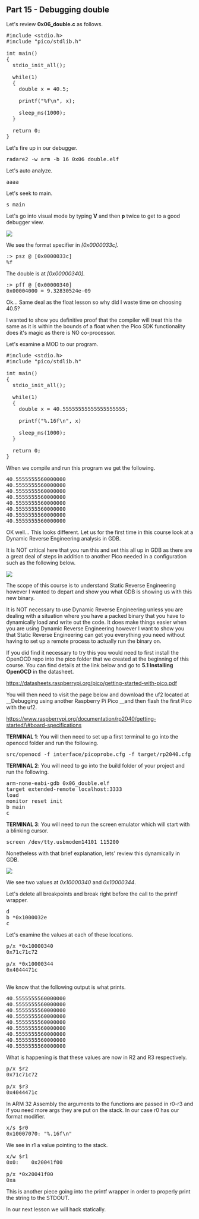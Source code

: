 ## Part 15 - Debugging double

Let's review&nbsp;__0x06\_double.c__&nbsp;as follows.

<pre spellcheck="false">#include &lt;stdio.h&gt;
#include "pico/stdlib.h"

int main()&nbsp;
{
&nbsp; stdio_init_all();

&nbsp; while(1)&nbsp;
&nbsp; {
&nbsp; &nbsp; double x = 40.5;

&nbsp; &nbsp; printf("%f\n", x);&nbsp;

&nbsp; &nbsp; sleep_ms(1000);
&nbsp; }

&nbsp; return 0;
}
</pre>

Let's fire up in our debugger.

<pre spellcheck="false">radare2 -w arm -b 16 0x06_double.elf
</pre>

Let's auto analyze.

<pre spellcheck="false">aaaa
</pre>

Let's seek to main.

<pre spellcheck="false">s main
</pre>

Let's go into visual mode by typing&nbsp;__V__&nbsp;and then&nbsp;__p__&nbsp;twice to get to a good debugger view.

<div class="slate-resizable-image-embed slate-image-embed__resize-full-width"><img src="/imgs/1618860188501.jpg"/></div>

We see the format specifier in&nbsp;_\[0x0000033c\]._

<pre spellcheck="false">:&gt; psz @ [0x0000033c]
%f
</pre>

The double is at&nbsp;_\[0x00000340\]_.

<pre spellcheck="false">:&gt; pff @ [0x00000340]
0x00004000 = 9.32830524e-09
</pre>

Ok... Same deal as the float lesson so why did I waste time on choosing 40.5?

I wanted to show you definitive proof that the compiler will treat this the same as it is within the bounds of a float when the Pico SDK functionality does it's magic as there is NO co-processor.

Let's examine a MOD to our program.

<pre spellcheck="false">#include &lt;stdio.h&gt;
#include "pico/stdlib.h"

int main()&nbsp;
{
&nbsp; stdio_init_all();

&nbsp; while(1)&nbsp;
&nbsp; {
&nbsp; &nbsp; double x = 40.55555555555555555555;

&nbsp; &nbsp; printf("%.16f\n", x)&nbsp;

&nbsp; &nbsp; sleep_ms(1000);
&nbsp; }

&nbsp; return 0;
}
</pre>

When we compile and run this program we get the following.

<pre spellcheck="false">40.5555555560000000
40.5555555560000000
40.5555555560000000
40.5555555560000000
40.5555555560000000
40.5555555560000000
40.5555555560000000
40.5555555560000000
</pre>

OK well... This looks different. Let us for the first time in this course look at a Dynamic Reverse Engineering analysis in GDB.

It is NOT critical here that you run this and set this all up in GDB as there are a great deal of steps in addition to another Pico needed in a configuration such as the following below.

<div class="slate-resizable-image-embed slate-image-embed__resize-full-width"><img src="/imgs/1618861896464.jpg"/></div>

The scope of this course is to understand Static Reverse Engineering however I wanted to depart and show you what GDB is showing us with this new binary.

It is NOT necessary to use Dynamic Reverse Engineering unless you are dealing with a situation where you have a packed binary that you have to dynamically load and write out the code. It does make things easier when you are using Dynamic Reverse Engineering however I want to show you that Static Reverse Engineering can get you everything you need without having to set up a remote process to actually run the binary on.

If you did find it necessary to try this you would need to first install the OpenOCD repo into the pico folder that we created at the beginning of this course. You can find details at the link below and go to __5.1 Installing OpenOCD__ in the datasheet.

https://datasheets.raspberrypi.org/pico/getting-started-with-pico.pdf

You will then need to visit the page below and download the uf2 located at __Debugging using another Raspberry Pi Pico __and then flash the first Pico with the uf2.

https://www.raspberrypi.org/documentation/rp2040/getting-started/\#board-specifications

__TERMINAL 1__: You will then need to set up a first terminal to go into the openocd folder and run the following.

<pre spellcheck="false">src/openocd -f interface/picoprobe.cfg -f target/rp2040.cfg -s tcl
</pre>

__TERMINAL 2__: You will need to go into the build folder of your project and run the following.

<pre spellcheck="false">arm-none-eabi-gdb 0x06_double.elf
target extended-remote localhost:3333
load
monitor reset init
b main
c
</pre>

__TERMINAL 3__: You will need to run the screen emulator which will start with a blinking cursor.

<pre spellcheck="false">screen /dev/tty.usbmodem14101 115200
</pre>

Nonetheless with that brief explanation, lets' review this dynamically in GDB.

<div class="slate-resizable-image-embed slate-image-embed__resize-full-width"><img src="/imgs/1618862002127.jpg"/></div>

We see two values at _0x10000340_ and _0x10000344_.

Let's delete all breakpoints and break right before the call to the printf wrapper.

<pre spellcheck="false">d
b *0x1000032e
c
</pre>

Let's examine the values at each of these locations.

<pre spellcheck="false">p/x *0x10000340
0x71c71c72

p/x *0x10000344
0x4044471c

</pre>

We know that the following output is what prints.

<pre spellcheck="false">40.5555555560000000
40.5555555560000000
40.5555555560000000
40.5555555560000000
40.5555555560000000
40.5555555560000000
40.5555555560000000
40.5555555560000000
40.5555555560000000
</pre>

What is happening is that these values are now in R2 and R3 respectively.

<pre spellcheck="false">p/x $r2
0x71c71c72

p/x $r3
0x4044471c
</pre>

In ARM 32 Assembly the arguments to the functions are passed in r0-r3 and if you need more args they are put on the stack. In our case r0 has our format modifier.

<pre spellcheck="false">x/s $r0
0x10007070:	"%.16f\n"
</pre>

We see in r1 a value pointing to the stack.

<pre spellcheck="false">x/w $r1
0x0:	0x20041f00

p/x *0x20041f00
0xa
</pre>

This is another piece going into the printf wrapper in order to properly print the string to the STDOUT.

In our next lesson we will hack statically.